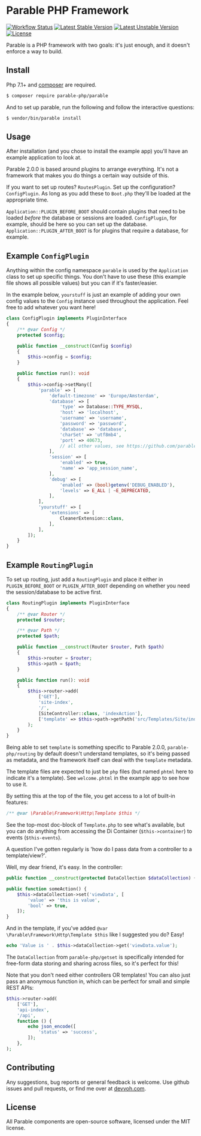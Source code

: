 # Parable PHP Framework

[![Workflow Status](https://github.com/parable-php/parable/workflows/Tests/badge.svg)](https://github.com/parable-php/parable/actions?query=workflow%3ATests)
[![Latest Stable Version](https://poser.pugx.org/parable-php/parable/v/stable)](https://packagist.org/packages/parable-php/parable)
[![Latest Unstable Version](https://poser.pugx.org/parable-php/parable/v/unstable)](https://packagist.org/packages/parable-php/parable)
[![License](https://poser.pugx.org/parable-php/parable/license)](https://packagist.org/packages/parable-php/parable)

Parable is a PHP framework with two goals: it's just enough, and it doesn't enforce a way to build.

## Install

Php 7.1+ and [composer](https://getcomposer.org) are required.

```bash
$ composer require parable-php/parable
```

And to set up parable, run the following and follow the interactive questions:

```bash
$ vendor/bin/parable install
```

## Usage

After installation (and you chose to install the example app) you'll have an example application to look at.

Parable 2.0.0 is based around plugins to arrange everything. It's not a framework that makes you do things a certain way outside of this.

If you want to set up routes? `RoutesPlugin`. Set up the configuration? `ConfigPlugin`. As long as you add these to `Boot.php` they'll be loaded at the appropriate time.

`Application::PLUGIN_BEFORE_BOOT` should contain plugins that need to be loaded _before_ the database or sessions are loaded. `ConfigPlugin`, for example, should be here so you can set up the database.
`Application::PLUGIN_AFTER_BOOT` is for plugins that require a database, for example.

## Example `ConfigPlugin`

Anything within the config namespace `parable` is used by the `Application` class to set up specific things.
You don't have to use these (this example file shows all possible values) but you can if it's faster/easier.

In the example below, `yourstuff` is just an example of adding your own config values to the `Config` instance used throughout the application. Feel free to add whatever you want here!

```php
class ConfigPlugin implements PluginInterface
{
    /** @var Config */
    protected $config;

    public function __construct(Config $config)
    {
        $this->config = $config;
    }

    public function run(): void
    {
        $this->config->setMany([
            'parable' => [
                'default-timezone' => 'Europe/Amsterdam',
                'database' => [
                    'type' => Database::TYPE_MYSQL,
                    'host' => 'localhost',
                    'username' => 'username',
                    'password' => 'password',
                    'database' => 'database',
                    'charSet' => 'utf8mb4',
                    'port' => 40673,
                    // all other values, see https://github.com/parable-php/orm/blob/master/README.md for more
                ],
                'session' => [
                    'enabled' => true,
                    'name' => 'app_session_name',
                ],
                'debug' => [
                    'enabled' => (bool)getenv('DEBUG_ENABLED'),
                    'levels' => E_ALL | ~E_DEPRECATED,
                ],
            ],
            'yourstuff' => [
                'extensions' => [
                    CleanerExtension::class,
                ],
            ],
        ]);
    }
}
```

## Example `RoutingPlugin`

To set up routing, just add a `RoutingPlugin` and place it either in `PLUGIN_BEFORE_BOOT` or `PLUGIN_AFTER_BOOT` depending on whether you need the session/database to be active first.

```php
class RoutingPlugin implements PluginInterface
{
    /** @var Router */
    protected $router;

    /** @var Path */
    protected $path;

    public function __construct(Router $router, Path $path)
    {
        $this->router = $router;
        $this->path = $path;
    }

    public function run(): void
    {
        $this->router->add(
            ['GET'],
            'site-index',
            '/',
            [SiteController::class, 'indexAction'],
            ['template' => $this->path->getPath('src/Templates/Site/index.phtml')]
        );
    }
}
```

Being able to set `template` is something specific to Parable 2.0.0, `parable-php/routing` by default doesn't understand templates, so it's being passed as metadata, and the framework itself can deal with the `template` metadata.

The template files are expected to just be `php` files (but named `phtml` here to indicate it's a template). See `welcome.phtml` in the example app to see how to use it.

By setting this at the top of the file, you get access to a lot of built-in features:

```php
/** @var \Parable\Framework\Http\Template $this */
```

See the top-most doc-block of `Template.php` to see what's available, but you can do anything from accessing the Di Container (`$this->container`) to events (`$this-events`).

A question I've gotten regularly is 'how do I pass data from a controller to a template/view?'.

Well, my dear friend, it's easy. In the controller:

```php
public function __construct(protected DataCollection $dataCollection) {}

public function someAction() {
    $this->dataCollection->set('viewData', [
        'value' => 'this is value',
        'bool' => true,    
    ]);
}
```

And in the template, if you've added `@var \Parable\Framework\Http\Template $this` like I suggested you do? Easy!

```php
echo 'Value is ' . $this->dataCollection->get('viewData.value');
```

The `DataCollection` from `parable-php/getset` is specifically intended for free-form data storing and sharing across files, so it's perfect for this!

Note that you don't need either controllers OR templates! You can also just pass an anonymous function in, which can be perfect for small and simple REST APIs:

```php
$this->router->add(
    ['GET'],
    'api-index',
    '/api',
    function () {
        echo json_encode([
            'status' => 'success',
        ]);
    },
);
```

## Contributing

Any suggestions, bug reports or general feedback is welcome. Use github issues and pull requests, or find me over at [devvoh.com](https://devvoh.com).

## License

All Parable components are open-source software, licensed under the MIT license.
